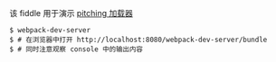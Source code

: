 该 fiddle 用于演示 [pitching 加载器](http://webpack.github.io/docs/loaders.html#pitching-loader)

```
$ webpack-dev-server
$ # 在浏览器中打开 http://localhost:8080/webpack-dev-server/bundle
$ # 同时注意观察 console 中的输出内容
```
